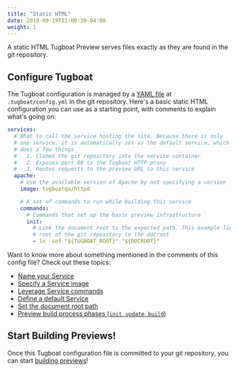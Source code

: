 ```yaml
---
title: "Static HTML"
date: 2019-09-19T11:00:39-04:00
weight: 1
---
```


A static HTML Tugboat Preview serves files exactly as they are found in the git
repository.

## Configure Tugboat

The Tugboat configuration is managed by a
[YAML file](/setting-up-tugboat/create-a-tugboat-config-file/) at
`.tugboat/config.yml` in the git repository. Here's a basic static HTML
configuration you can use as a starting point, with comments to explain what's
going on:

```yaml
services:
  # What to call the service hosting the site. Because there is only
  # one service, it is automatically set as the default service, which
  # does a few things
  #   1. Clones the git repository into the service container
  #   2. Exposes port 80 to the Tugboat HTTP proxy
  #   3. Routes requests to the preview URL to this service
  apache:
    # Use the available version of Apache by not specifying a version
    image: tugboatqa/httpd

    # A set of commands to run while building this service
    commands:
      # Commands that set up the basic preview infrastructure
      init:
        # Link the document root to the expected path. This example links the
        # root of the git repository to the docroot
        - ln -snf "${TUGBOAT_ROOT}" "${DOCROOT}"
```

Want to know more about something mentioned in the comments of this config file?
Check out these topics:

- [Name your Service](/setting-up-services/how-to-set-up-services/name-your-service/)
- [Specify a Service image](/setting-up-services/how-to-set-up-services/specify-a-service-image/)
- [Leverage Service commands](/setting-up-services/how-to-set-up-services/leverage-service-commands/)
- [Define a default Service](/setting-up-services/how-to-set-up-services/define-a-default-service/)
- [Set the document root path](/setting-up-services/how-to-set-up-services/set-the-document-root-path/)
- [Preview build process phases (`init`, `update`, `build`)](/building-a-preview/preview-deep-dive/how-previews-work/#the-build-process-explained)

## Start Building Previews!

Once this Tugboat configuration file is committed to your git repository, you
can start
[building previews](/building-a-preview/administer-previews/build-previews/)!

